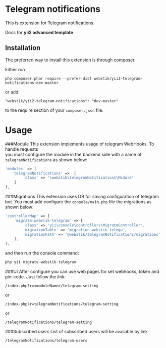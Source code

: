 Telegram notifications
=====================
This is extension for Telegram notifications.
 
Docs for **yii2 advanced template** 

Installation
------------

The preferred way to install this extension is through [composer](http://getcomposer.org/download/).

Either run

```
php composer.phar require --prefer-dist webstik/yii2-telegram-notifications:dev-master
```

or add

```
"webstik/yii2-telegram-notifications": "dev-master"
```

to the require section of your `composer.json` file.


# Usage
###Module
This extension implements usage of telegram WebHooks. To handle requests  
you must configure the module in the backend side with a name of `telegramNotifications` as shown below: 

```php
'modules' => [
   'telegramNotifications' =>  [
        'class' => '\webstik\telegramNotifications\Module'
    ]
],
```

###Migrations
This extension uses DB for saving configuration of telegram bot. You must add configure the `console/main.php` file the migrations as shown below:  


```php
'controllerMap' => [
    'migrate-webstik-telegram' => [
        'class' => 'yii\console\controllers\MigrateController',
        'migrationTable' => 'migration_webstik_telega',
        'migrationPath' => '@webstik/telegramNotifications/migrations',
    ],
],
```

and then run the console command:
```php
php yii migrate-webstik-telegram
```

###UI
After configure you can use web pages for set webhooks, token and pin-code. Just follow the link:

```/index.php?r=<moduleName>/telegram-setting```

or
 
```/index.php?r=telegramNotifications/telegram-setting```

or
 
```/telegramNotifications/telegram-setting``` 

###Subscribed users
List of subscribed users will be available by link

```/telegramNotifications/telegram-users```
